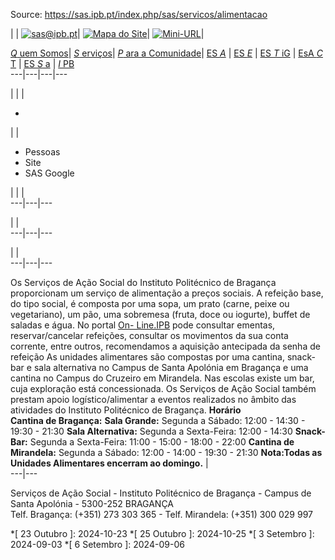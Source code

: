 Source: https://sas.ipb.pt/index.php/sas/servicos/alimentacao

| | [![sas@ipb.pt](/templates/sas-template-servicos/images/mail.png)](mailto:sas@ipb.pt?subject=Portal%20SAS "sas@ipb.pt")| [![Mapa do Site](/templates/sas-template-servicos/images/mapa.png)](/index.php/sas-map "Mapa do Site")| [![Mini-URL](/templates/sas-template-servicos/images/miniurl.png)](javascript:;
 "Mini-URL")|  
  
[_Q_ uem Somos](/index.php/sas/quem-somos "Quem Somos")| [ _S_ erviços](/index.php/sas/servicos "Serviços")| [ _P_ ara a Comunidade](/index.php/sas/para-a-comunidade "Para a Comunidade")| [ES _A_](http://www.esa.ipb.pt "Escola Superior Agrária de Bragança") | [ES _E_](http://www.ese.ipb.pt "Escola Superior de Educação de Bragança") | [ES _T_ iG](http://www.estig.ipb.pt "Escola Superior de Tecnologia e Gestão de Bragança") | [EsA _C_ T](http://www.esact.ipb.pt "Escola Superior de Comunicação, Administração e Turismo de Mirandela") | [ES _S_ a](http://www.essa.ipb.pt "Escola Superior de Saúde de Bragança") | [_I_ PB](http://www.ipb.pt "Instituto Politécnico de Bragança")  
---|---|---|---  
  
  

  

  
  
  
  
  
  
  
  
  
  
  
  
  
  
|   | | 

  *   

| | 

  * Pessoas
  * Site
  * SAS Google

| | |   
---|---|---  
  
| |   
---|---|---  
  
| |   
---|---|---  
  
  
Os Serviços de Ação Social do Instituto Politécnico de Bragança proporcionam
um serviço de alimentação a preços sociais. A refeição base, do tipo social, é
composta por uma sopa, um prato (carne, peixe ou vegetariano), um pão, uma
sobremesa (fruta, doce ou iogurte), buffet de saladas e água. No portal [On-
Line.IPB](https://online.ipb.pt/ui/#/login) pode consultar ementas,
reservar/cancelar refeições, consultar os movimentos da sua conta corrente,
entre outros, recomendamos a aquisição antecipada da senha de refeição As
unidades alimentares são compostas por uma cantina, snack-bar e sala
alternativa no Campus de Santa Apolónia em Bragança e uma cantina no Campus do
Cruzeiro em Mirandela. Nas escolas existe um bar, cuja exploração está
concessionada. Os Serviços de Ação Social também prestam apoio
logístico/alimentar a eventos realizados no âmbito das atividades do Instituto
Politécnico de Bragança. **Horário**  
**Cantina de Bragança:**   **Sala Grande:**             Segunda a Sábado: 12:00 - 14:30 - 19:30 - 21:30    **Sala Alternativa:**             Segunda a Sexta-Feira: 12:00 - 14:30   **Snack-Bar:**             Segunda a Sexta-Feira: 11:00 - 15:00 - 18:00 - 22:00   **Cantina de Mirandela:**             Segunda a Sábado: 12:00 - 14:00 - 19:30 - 21:30   **Nota:**Todas as Unidades Alimentares encerram ao domingo**.** |   
---|---  
  
Serviços de Ação Social - Instituto Politécnico de Bragança - Campus de Santa
Apolónia - 5300-252 BRAGANÇA  
Telf. Bragança: (+351) 273 303 365 - Telf. Mirandela: (+351) 300 029 997

  *[ 23 Outubro ]: 2024-10-23
  *[ 25 Outubro ]: 2024-10-25
  *[ 3 Setembro ]: 2024-09-03
  *[ 6 Setembro ]: 2024-09-06